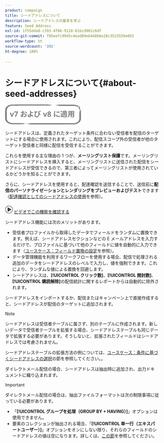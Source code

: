```yaml
---
product: campaign
title: シードアドレスについて
description: シードアドレスの基本を学ぶ
feature: Seed Address
exl-id: 1f55eda8-c393-4f86-9118-01bcd981c6df
source-git-commit: f05eefc9945c4ead89eb448b6e28c3523559e055
workflow-type: ht
source-wordcount: '391'
ht-degree: 100%

---
```


# シードアドレスについて{#about-seed-addresses}

![](../../assets/common.svg)

シードアドレスは、定義されたターゲット条件に合わない受信者を配信のターゲットにする場合に使用されます。これにより、配信スコープ外の受信者が他のターゲット受信者と同様に配信を受信することができます。

これらを使用する主な理由の 1 つが、**メーリングリスト保護**&#x200B;です。メーリングリストにシードアドレスを挿入すると、メーリングリストに送信された配信をシードアドレスが受信できるので、第三者によってメーリングリストが使用されているかどうかを知ることができます。

さらに、シードアドレスを使用すると、配達確認を送信することで、送信前に&#x200B;**配信のパーソナライゼーションとレンダリングをプレビューおよびテスト**&#x200B;できます（[配達確認としてのシードアドレスの使用](steps-defining-the-target-population.md#using-seed-addresses-as-proof)を参照）。

![](assets/do-not-localize/how-to-video.png) [ビデオでこの機能を確認する](steps-defining-the-target-population.md#seeds-and-proofs-video)

シードアドレス機能には次のメリットがあります。

* 受信者プロファイルから取得したデータでフィールドをランダムに置換できます。例えば、シードアドレスセクションなどの E メールアドレスを入力するだけで、プロファイルに基づいて他のフィールドに値を自動的に入力できます（[ユースケース：フィールド置換の設定](use-case--configuring-the-field-substitution.md)を参照）。
* データ管理機能を利用するワークフローを使用する場合、配信で処理される追加のデータをシードアドレスのレベルで入力し、値を強制できます。これにより、ランダムな値による置換を回避します。
* シードアドレスは、**[!UICONTROL クリック数]**、**[!UICONTROL 開封数]**、**[!UICONTROL 購読解除]**&#x200B;の配信統計に関するレポートからは自動的に除外されます。

シードアドレスをインポートするか、配信またはキャンペーン上で直接作成すると、シードアドレスが配信のターゲットに追加されます。

>[!NOTE]
>
>シードアドレスは受信者テーブルに属さず、別のテーブルに作成されます。新しいデータで受信者テーブルを拡張する場合、シードアドレステーブルも同じデータで拡張する必要があります。そうしないと、拡張されたフィールドはシードアドレスでは考慮されません。
>
>シードアドレステーブルの拡張方法の例については、[ユースケース：条件に基づくシードアドレスの選択](use-case--selecting-seed-addresses-on-criteria.md)の節を参照してください。。

ダイレクトメール配信の場合、シードアドレスは抽出時に追加され、出力ドキュメントに織り込まれます。

>[!IMPORTANT]
>
>ダイレクトメール配信の場合は、抽出ファイルフォーマットは次の制限事項に従っている必要があります。
>
>* 「**[!UICONTROL グループを処理（GROUP BY + HAVING）]**」オプションは使用できません。
>* 要素のコレクションが抽出される場合、「**[!UICONTROL 単一行（エキスパートユーザー）]**」オプションをオンにしない限り、それらのフィールドのシードアドレスの値は空になります。詳しくは、[この節](../../platform/using/executing-export-jobs.md#step-7---data-formatting)を参照してください。
>

